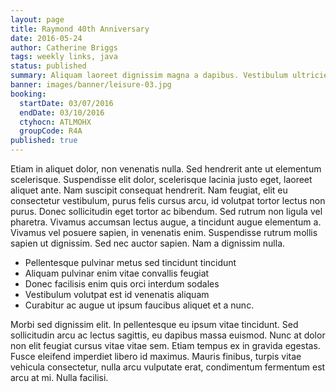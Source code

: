 ```yaml
---
layout: page
title: Raymond 40th Anniversary
date: 2016-05-24
author: Catherine Briggs
tags: weekly links, java
status: published
summary: Aliquam laoreet dignissim magna a dapibus. Vestibulum ultricies quis.
banner: images/banner/leisure-03.jpg
booking:
  startDate: 03/07/2016
  endDate: 03/10/2016
  ctyhocn: ATLMOHX
  groupCode: R4A
published: true
---
```

Etiam in aliquet dolor, non venenatis nulla. Sed hendrerit ante ut elementum scelerisque. Suspendisse elit dolor, scelerisque lacinia justo eget, laoreet aliquet ante. Nam suscipit consequat hendrerit. Nam feugiat, elit eu consectetur vestibulum, purus felis cursus arcu, id volutpat tortor lectus non purus. Donec sollicitudin eget tortor ac bibendum. Sed rutrum non ligula vel pharetra. Vivamus accumsan lectus augue, a tincidunt augue elementum a. Vivamus vel posuere sapien, in venenatis enim. Suspendisse rutrum mollis sapien ut dignissim. Sed nec auctor sapien. Nam a dignissim nulla.

* Pellentesque pulvinar metus sed tincidunt tincidunt
* Aliquam pulvinar enim vitae convallis feugiat
* Donec facilisis enim quis orci interdum sodales
* Vestibulum volutpat est id venenatis aliquam
* Curabitur ac augue ut ipsum faucibus aliquet et a nunc.

Morbi sed dignissim elit. In pellentesque eu ipsum vitae tincidunt. Sed sollicitudin arcu ac lectus sagittis, eu dapibus massa euismod. Nunc at dolor non elit feugiat cursus vitae vitae sem. Etiam tempus ex in gravida egestas. Fusce eleifend imperdiet libero id maximus. Mauris finibus, turpis vitae vehicula consectetur, nulla arcu vulputate erat, condimentum fermentum est arcu at mi. Nulla facilisi.
